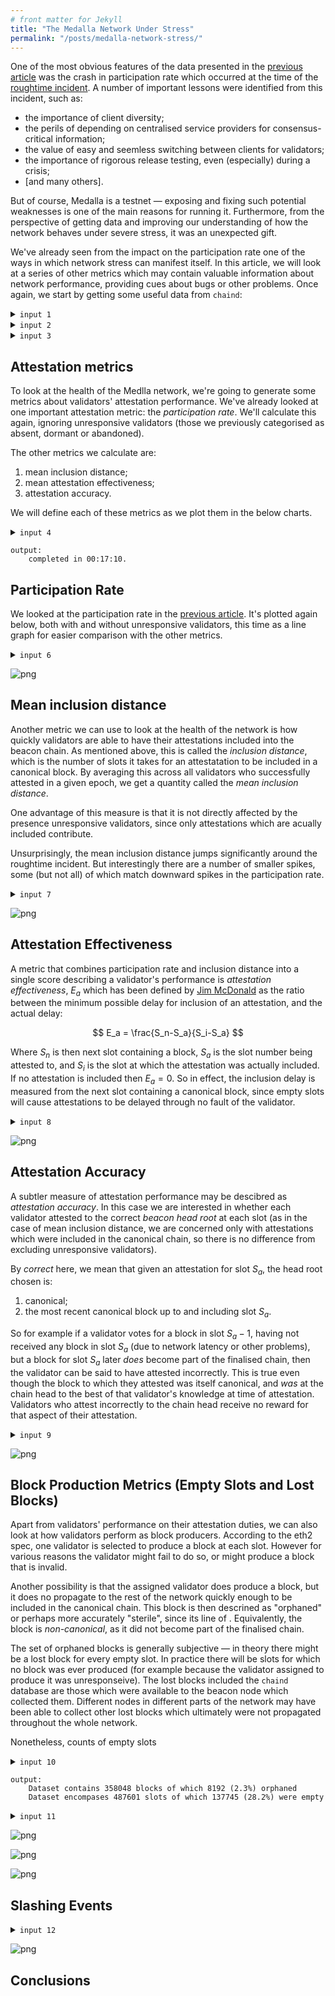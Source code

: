 ```yaml
---
# front matter for Jekyll
title: "The Medalla Network Under Stress"
permalink: "/posts/medalla-network-stress/"
---
```

One of the most obvious features of the data presented in the [previous article](/posts/medalla-validator-taxonomy) was the crash in participation rate which occurred at the time of the [roughtime incident](https://medium.com/prysmatic-labs/eth2-medalla-testnet-incident-f7fbc3cc934a). A number of important lessons were identified from this incident, such as:
- the importance of client diversity;
- the perils of depending on centralised service providers for consensus-critical information;
- the value of easy and seemless switching between clients for validators;
- the importance of rigorous release testing, even (especially) during a crisis;
- \[and many others\].

But of course, Medalla is a testnet — exposing and fixing such potential weaknesses is one of the main reasons for running it. Furthermore, from the perspective of getting data and improving our understanding of how the network behaves under severe stress, it was an unexpected gift.

We've already seen from the impact on the participation rate one of the ways in which network stress can manifest itself. In this article, we will look at a series of other metrics which may contain valuable information about network performance, providing cues about bugs or other problems. Once again, we start by getting some useful data from `chaind`:

<details><summary><code>input 1</code></summary>

```python
# imports
import time

import psycopg2
import matplotlib.pyplot as plt
from matplotlib.ticker import PercentFormatter
import pandas as pd
from IPython.display import display, clear_output
```

</details>

<details><summary><code>input 2</code></summary>

```python
# open/restart connection to chaind database
try:
    cursor.close()
    connection.close()
except:
    pass

connection = psycopg2.connect(user="chain", host="127.0.0.1", database="chain", password="medalla")
cursor = connection.cursor()
```

</details>

<details><summary><code>input 3</code></summary>

```python
# get info about dataset and validators

cursor.execute("SELECT MAX(f_slot) FROM t_blocks")
latest_slot = cursor.fetchone()[0]
n_slots = latest_slot + 1
n_epochs = (n_slots - (n_slots % 32)) // 32

cursor.execute("SELECT f_activation_eligibility_epoch, f_activation_epoch, f_exit_epoch, f_slashed, "
               "f_first_attested_epoch, f_latest_attested_epoch FROM t_validators ORDER BY f_index")
result = cursor.fetchall()
validators = [{"activation_eligibility_epoch": r[0],
               "activation_epoch"            : r[1],
               "exit_epoch"                  : r[2],
               "slashed"                     : r[3],
               "first_attestation"           : r[4],
               "latest_attestation"          : r[5]} for r in result]
```

</details>

## Attestation metrics

To look at the health of the Medlla network, we're going to generate some metrics about validators' attestation performance. We've already looked at one important attestation metric: the *participation rate*. We'll calculate this again, ignoring unresponsive validators (those we previously categorised as absent, dormant or abandoned).

The other metrics we calculate are:

1. mean inclusion distance;
2. mean attestation effectiveness;
3. attestation accuracy.

We will define each of these metrics as we plot them in the below charts.

<details><summary><code>input 4</code></summary>

```python
# calculate mean inclusion distance, mean attestation effectiveness, attestation accuracy metrics

start_time = time.time()
last_update = 0

empty = [0] * n_epochs
success_count      = empty.copy()
unresponsive_count = empty.copy()
missed_count       = empty.copy()
correct_count      = empty.copy()
sum_distance       = empty.copy()
sum_ae             = empty.copy()

for slot in range(n_epochs * 32):
    cursor.execute(f"SELECT f_validator_index, f_performance, f_effectiveness, f_correct "
                   f"FROM t_validator_performance WHERE f_slot = {slot}")
    result = cursor.fetchone()
    validator_indices  = result[0]
    performance        = result[1]
    effectiveness      = result[2]
    correct            = result[3]
    
    epoch = slot // 32
    for position, val_index in enumerate(validator_indices):
        if performance[position] != -1:
            success_count[epoch]      += 1
            sum_distance[epoch]       += performance[position]
            sum_ae[epoch]             += effectiveness[position]
            if correct[position] == 1:
                correct_count[epoch] += 1
        elif (validators[val_index]["latest_attestation"] == -1
              or epoch < validators[val_index]["first_attestation"]
              or epoch > validators[val_index]["latest_attestation"]):
            unresponsive_count[epoch] += 1
        else:
            missed_count[epoch]       += 1

    t = time.time()
    if t - last_update > 0.1:
        last_update = t
        seconds = t - start_time
        elapsed = time.strftime("%H:%M:%S",time.gmtime(seconds))
        left = time.strftime("%H:%M:%S",time.gmtime(seconds * ((latest_slot+1) / (slot+1)-1)))
        percentage = 100*(slot+1)/(latest_slot+1)
        print(f"epoch {epoch} of {latest_slot//32} ({percentage:.2f}%) / "
              f"{elapsed} elapsed / {left} left", end='\r')

participation_rate = [100 * s / (s + missed_count[e] + unresponsive_count[e]) 
                      for e, s in enumerate(success_count)]

participation_rate_reduced = [100 * s / (s + missed_count[e]) for e, s in enumerate(success_count)]

mean_inclusion_distance = [sd / success_count[e] if success_count[e] > 0 else None
                           for e, sd in enumerate(sum_distance)]

mean_ae = [100 * ae / (success_count[e] + missed_count[e] + unresponsive_count[e])
           if success_count[e] > 0 else 0 for e, ae in enumerate(sum_ae)]

mean_ae_reduced = [100 * sum_ae[e] / (success_count[e] + missed_count[e]) if success_count[e] > 0 else 0
                   for e, ae in enumerate(sum_ae)]

accuracy = [100 * c / success_count[e] if success_count[e] > 0 else 0 for e, c in enumerate(correct_count)]

clear_output()
print(f"completed in {elapsed}.")
```

</details>

```
output:
    completed in 00:17:10.
```

## Participation Rate
We looked at the participation rate in the [previous article](/posts/medalla-validator-taxonomy). It's plotted again below, both with and without unresponsive validators, this time as a line graph for easier comparison with the other metrics.

<details><summary><code>input 6</code></summary>

```python
# plot participation rate

participation_rate_series = pd.Series(participation_rate)

participation_rate_reduced_series = pd.Series(participation_rate_reduced)

fig=plt.figure(figsize=(16,6))
plt.plot(participation_rate_series, label='participation rate')
plt.plot(participation_rate_reduced_series, label='participation rate (excl. unresponsive)')
plt.margins(0,0)
plt.title('Participation rate by epoch')
plt.xlabel('epoch')
plt.ylabel('participation rate (%)')
plt.legend(loc='lower right')
plt.show()
```

</details>

![png](/assets/images/medalla-3-network-stress_files/medalla-3-network-stress_8_0.png)

## Mean inclusion distance
Another metric we can use to look at the health of the network is how quickly validators are able to have their attestations included into the beacon chain. As mentioned above, this is called the *inclusion distance*, which is the number of slots it takes for an attestatation to be included in a canonical block. By averaging this across all validators who successfully attested in a given epoch, we get a quantity called the *mean inclusion distance*.

One advantage of this measure is that it is not directly affected by the presence unresponsive validators, since only attestations which are acually included contribute.

Unsurprisingly, the mean inclusion distance jumps significantly around the roughtime incident. But interestingly there are a number of smaller spikes, some (but not all) of which match downward spikes in the participation rate.

<details><summary><code>input 7</code></summary>

```python
# graphs and stats for mean inclusion distance

mid_series = pd.Series(mean_inclusion_distance)

# plot the mean inclusion distance
fig=plt.figure(figsize=(16,6))
plt.plot(mid_series, label='mean inclusion distance')
plt.margins(0,0)
plt.title('Mean inclusion distance of successful attestations')
plt.xlabel('epoch')
plt.ylabel('mean inclusion distance (slots)')
plt.show()
```

</details>

![png](/assets/images/medalla-3-network-stress_files/medalla-3-network-stress_10_0.png)

## Attestation Effectiveness
A metric that combines participation rate and inclusion distance into a single score describing a validator's performance is *attestation effectiveness*, $E_a$ which has been defined by [Jim McDonald](https://www.attestant.io/posts/defining-attestation-effectiveness/) as the ratio between the minimum possible delay for inclusion of an attestation, and the actual delay:

$$ E_a = \frac{S_n-S_a}{S_i-S_a} $$

Where $S_n$ is then next slot containing a block, $S_a$ is the slot number being attested to, and $S_i$ is the slot at which the attestation was actually included. If no attestation is included then $E_a=0$. So in effect, the inclusion delay is measured from the next slot containing a canonical block, since empty slots will cause attestations to be delayed through no fault of the validator.

<details><summary><code>input 8</code></summary>

```python
# plot attestation effectiveness

mean_ae_series = pd.Series(mean_ae)

mean_ae_reduced_series = pd.Series(mean_ae_reduced)

# plot the mean inclusion distance
fig=plt.figure(figsize=(16,6))
plt.plot(mean_ae_series, label='mean attestation effectiveness')
plt.plot(mean_ae_reduced_series, label='mean attestation effectiveness (excl. unresponsive)')
plt.margins(0,0)
plt.title('Mean attestation effectiveness')
plt.xlabel('epoch')
plt.ylabel('attestation effectiveness (%)')
plt.legend(loc='lower right')
plt.show()
```

</details>

![png](/assets/images/medalla-3-network-stress_files/medalla-3-network-stress_12_0.png)

## Attestation Accuracy
A subtler measure of attestation performance may be descibred as *attestation accuracy*. In this case we are interested in whether each validator attested to the correct *beacon head root* at each slot (as in the case of mean inclusion distance, we are concerned only with attestations which were included in the canonical chain, so there is no difference from excluding unresponsive validators).

By *correct* here, we mean that given an attestation for slot $S_a$, the head root chosen is:
1. canonical;
2. the most recent canonical block up to and including slot $S_a$.

So for example if a validator votes for a block in slot $S_{a}-1$, having not received any block in slot $S_a$ (due to network latency or other problems), but a block for slot $S_a$ later *does* become part of the finalised chain, then the validator can be said to have attested incorrectly. This is true even though the block to which they attested was itself canonical, and *was* at the chain head to the best of that validator's knowledge at time of attestation. Validators who attest incorrectly to the chain head receive no reward for that aspect of their attestation.

<details><summary><code>input 9</code></summary>

```python
# plot accuracy rate by epoch

accuracy_series = pd.Series(accuracy)

# plot accuracy
fig=plt.figure(figsize=(16,6))
plt.plot(accuracy_series)
plt.margins(0,0)
plt.title('Attestation accuracy')
plt.xlabel('epoch')
plt.ylabel('mean accuracy (%)')
plt.show()
```

</details>

![png](/assets/images/medalla-3-network-stress_files/medalla-3-network-stress_14_0.png)

## Block Production Metrics (Empty Slots and Lost Blocks)
Apart from validators' performance on their attestation duties, we can also look at how validators perform as block producers. According to the eth2 spec, one validator is selected to produce a block at each slot. However for various reasons the validator might fail to do so, or might produce a block that is invalid.

Another possibility is that the assigned validator does produce a block, but it does no propagate to the rest of the network quickly enough to be included in the canonical chain. This block is then descrined as "orphaned" or perhaps more accurately "sterile", since its line of . Equivalently, the block is *non-canonical*, as it did not become part of the finalised chain.

The set of orphaned blocks is generally subjective — in theory there might be a lost block for every empty slot. In practice there will be slots for which no block was ever produced (for example because the validator assigned to produce it was unresponseive). The lost blocks included the `chaind` database are those which were available to the beacon node which collected them. Different nodes in different parts of the network may have been able to collect other lost blocks which ultimately were not propagated throughout the whole network.

Nonetheless, counts of empty slots

<details><summary><code>input 10</code></summary>

```python
# count orphaned blocks

cursor.execute("SELECT COUNT(*), SUM(f_canonical::int) FROM t_blocks")
n_blocks, n_canonical = cursor.fetchone()
n_orphaned = n_blocks - n_canonical
print(f"Dataset contains {n_blocks} blocks of which {n_orphaned} ({100*(n_orphaned/n_blocks):.1f}%) orphaned")

# count empty slots

cursor.execute("SELECT COUNT(*) FROM t_blocks WHERE f_canonical")
n_empty = n_slots - cursor.fetchone()[0]
print(f"Dataset encompases {n_slots} slots of which {n_empty} ({100*(n_empty/n_slots):.1f}%) were empty")
```

</details>

```
output:
    Dataset contains 358048 blocks of which 8192 (2.3%) orphaned
    Dataset encompases 487601 slots of which 137745 (28.2%) were empty
```

<details><summary><code>input 11</code></summary>

```python
# plot empty slots and orphaned blocks by epoch

cursor.execute("SELECT f_slot FROM t_blocks WHERE NOT f_canonical")
result = cursor.fetchall()
orphaned_count = [0] * n_epochs
for el in result:
    orphaned_count[el[0] // 32] += 1
    
orphaned_blocks_series = pd.Series(orphaned_count)

# plot orphan count
fig=plt.figure(figsize=(16,6))
plt.plot(orphaned_blocks_series)
plt.margins(0,0)
plt.title('Orphaned blocks per epoch')
plt.xlabel('epoch')
plt.ylabel('orphaned block count')
plt.show()

empty_slots = [True] * n_slots
cursor.execute("SELECT f_slot FROM t_blocks WHERE f_canonical")
result = cursor.fetchall()
for el in result:
    empty_slots[el[0]] = False

empty_count = [0] * n_epochs
for slot in range(0, n_epochs * 32, 32):
    empty_count[slot // 32] = sum(empty_slots[slot:slot+32])
    
empty_count_series = pd.Series(empty_count)

# plot empty count
fig=plt.figure(figsize=(16,6))
plt.plot(empty_count_series)
plt.margins(0,0)
plt.title('Empty slots per epoch')
plt.xlabel('epoch')
plt.ylabel('empty slot count')
plt.show()

# repeat empty slot analysis but ignore unresponsive proposers

cursor.execute("SELECT f_slot, f_validator_index FROM t_proposer_duties")
result = cursor.fetchall()
proposer_responsive = [False] * n_slots
for el in result:
    slot = el[0]
    if slot > latest_slot:
        continue
    epoch = slot // 32
    validator = validators[el[1]]
    if epoch >= validator["first_attestation"] and epoch <= validator["latest_attestation"]:
        proposer_responsive[slot] = True

empty_slots_responsive = [empty and proposer_responsive[i] for i, empty in enumerate(empty_slots)]

empty_responsive_count = [0] * n_epochs
for slot in range(0, n_epochs * 32, 32):
    empty_responsive_count[slot // 32] = sum(empty_slots_responsive[slot:slot+32])
    
empty_responsive_count_series = pd.Series(empty_responsive_count)

# plot empty (responsive) count
fig=plt.figure(figsize=(16,6))
plt.plot(empty_responsive_count_series)
plt.margins(0,0)
plt.title('Empty slots per epoch (excl. unresponsive validators)')
plt.xlabel('epoch')
plt.ylabel('empty slot count')
plt.show()
```

</details>

![png](/assets/images/medalla-3-network-stress_files/medalla-3-network-stress_17_0.png)

![png](/assets/images/medalla-3-network-stress_files/medalla-3-network-stress_17_1.png)

![png](/assets/images/medalla-3-network-stress_files/medalla-3-network-stress_17_2.png)

## Slashing Events

<details><summary><code>input 12</code></summary>

```python
# count up slashing events, plot per epoch

slashed_count = [0] * n_epochs
slashed_epochs = [v["exit_epoch"] for v in validators if v["slashed"]]
for epoch in slashed_epochs:
        slashed_count[epoch] += 1
    
slashed_count_series = pd.Series(slashed_count)
    
# plot slashed count
fig=plt.figure(figsize=(16,6))
plt.plot(slashed_count_series)
plt.margins(0,0)
plt.title('Slashed validators per epoch')
plt.xlabel('epoch')
plt.ylabel('slash count')
plt.yticks(range(6))
plt.show()
```

</details>

![png](/assets/images/medalla-3-network-stress_files/medalla-3-network-stress_19_0.png)

## Conclusions

